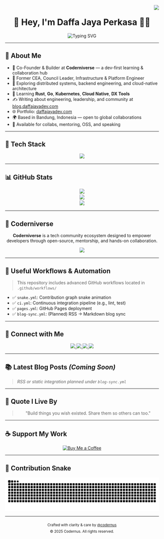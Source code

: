 <!-- GitHub README Profile: Daffa Jaya Perkasa -->

<img align="right" src="https://visitor-badge.laobi.icu/badge?page_id=codernus.codernus" />

<h1 align="center">👋 Hey, I'm Daffa Jaya Perkasa 👨‍💻</h1>

<div align="center">
  <img src="https://readme-typing-svg.herokuapp.com?font=Fira+Code&weight=500&pause=1000&color=61DAFB&center=true&vCenter=true&width=550&lines=Software+Engineer+%7C+Tech+Consultant+%7C+Community+Builder;Infra+%2F+Platform+Engineer+%7C+Open+Source+Contributor" alt="Typing SVG" />
</div>

---

## 🚀 About Me

- 💼 Co-Founder & Builder at **Coderniverse** — a dev-first learning & collaboration hub
- 🧠 Former CEA, Council Leader, Infrastructure & Platform Engineer
- 🔭 Exploring distributed systems, backend engineering, and cloud-native architecture
- 🌱 Learning **Rust**, **Go**, **Kubernetes**, **Cloud Native**, **DX Tools**
- ✍️ Writing about engineering, leadership, and community at [blog.daffajayadev.com](https://blog.daffajayadev.com)
- 🌐 Portfolio: [daffajayadev.com](https://daffajayadev.com)
- 🌍 Based in Bandung, Indonesia — open to global collaborations
- 🤝 Available for collabs, mentoring, OSS, and speaking

---

## 🧠 Tech Stack

<div align="center">
  <img src="https://skillicons.dev/icons?i=typescript,javascript,react,nextjs,nodejs,express,tailwind,html,css,python,go,rust,mongodb,mysql,firebase,vercel,docker,kubernetes,nginx,postman,vscode,figma,git,github,linux" />
</div>

---

## 📊 GitHub Stats

<div align="center">
  <img src="https://github-readme-stats.vercel.app/api?username=codernus&show_icons=true&theme=react&count_private=true&border_radius=10"/>
  <br/>
  <img src="https://github-readme-streak-stats.herokuapp.com/?user=codernus&theme=react&border_radius=10"/>
  <br/>
  <img src="https://github-readme-stats.vercel.app/api/top-langs/?username=codernus&layout=compact&langs_count=10&theme=react&hide=html"/>
</div>

---

## 🌌 Coderniverse

<div align="center">
  <p>
    <strong>Coderniverse</strong> is a tech community ecosystem designed to empower developers through open-source, mentorship, and hands-on collaboration.
  </p>
  <a href="https://github.com/coderniverse" target="_blank">
    <img src="https://img.shields.io/badge/Explore%20Coderniverse-000000?style=for-the-badge&logo=github&logoColor=white"/>
  </a>
</div>

---

## 📁 Useful Workflows & Automation

> This repository includes advanced GitHub workflows located in `.github/workflows/`

- ✅ `snake.yml`: Contribution graph snake animation
- ✅ `ci.yml`: Continuous integration pipeline (e.g., lint, test)
- ✅ `pages.yml`: GitHub Pages deployment
- ✅ `blog-sync.yml`: (Planned) RSS → Markdown blog sync

---

## 🤝 Connect with Me

<div align="center">
  <a href="mailto:daffajayaperkasa@gmail.com">
    <img src="https://img.shields.io/badge/Gmail-EA4335?style=for-the-badge&logo=gmail&logoColor=white" />
  </a>
  <a href="https://linkedin.com/in/daffajaya" target="_blank">
    <img src="https://img.shields.io/badge/LinkedIn-0077B5?style=for-the-badge&logo=linkedin&logoColor=white" />
  </a>
  <a href="https://instagram.com/dayprksa" target="_blank">
    <img src="https://img.shields.io/badge/Instagram-E4405F?style=for-the-badge&logo=instagram&logoColor=white" />
  </a>
  <a href="https://codernus.github.io" target="_blank">
    <img src="https://img.shields.io/badge/Portfolio-111111?style=for-the-badge&logo=vercel&logoColor=white" />
  </a>
</div>

---

## 📚 Latest Blog Posts *(Coming Soon)*
> _RSS or static integration planned under `blog-sync.yml`_

---

## 💬 Quote I Live By

<blockquote align="center">
  "Build things you wish existed. Share them so others can too."
</blockquote>

---

## ☕ Support My Work

<div align="center">
  <a href="https://ko-fi.com/codernus" target="_blank">
    <img src="https://storage.ko-fi.com/cdn/kofi2.png?v=3" height="40" alt="Buy Me a Coffee" />
  </a>
</div>

---

## 🐍 Contribution Snake

<p align="center">
  <picture>
    <source media="(prefers-color-scheme: dark)" srcset="https://raw.githubusercontent.com/codernus/codernus/output/github-snake-dark.svg" />
    <source media="(prefers-color-scheme: light)" srcset="https://raw.githubusercontent.com/codernus/codernus/output/github-snake.svg" />
    <img alt="github-snake" src="https://raw.githubusercontent.com/codernus/codernus/output/github-snake.svg" />
  </picture>
</p>

---

<div align="center">
  <sub>Crafted with clarity & care by <a href="https://github.com/codernus">@codernus</a></sub><br/>
  <sub>© 2025 Codernus. All rights reserved.</sub>
</div>
